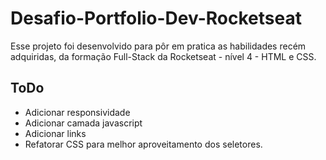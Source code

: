 # Desafio-Portfolio-Dev-Rocketseat

Esse projeto foi desenvolvido para pôr em pratica as habilidades recém adquiridas, da formação 
Full-Stack da Rocketseat - nível 4 - HTML e CSS.

## ToDo

* Adicionar responsividade
* Adicionar camada javascript
* Adicionar links
* Refatorar CSS para melhor aproveitamento dos seletores.